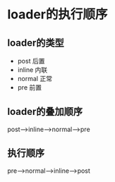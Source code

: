 # loader的执行顺序

## loader的类型

- post 后置
- inline 内联
- normal  正常
- pre 前置

## loader的叠加顺序

post-->inline-->normal-->pre

## 执行顺序

pre-->normal-->inline-->post


